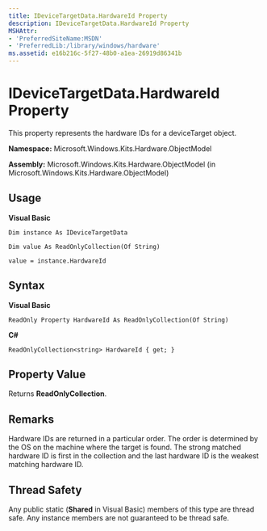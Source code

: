 ```yaml
---
title: IDeviceTargetData.HardwareId Property
description: IDeviceTargetData.HardwareId Property
MSHAttr:
- 'PreferredSiteName:MSDN'
- 'PreferredLib:/library/windows/hardware'
ms.assetid: e16b216c-5f27-48b0-a1ea-26919d86341b
---
```


# IDeviceTargetData.HardwareId Property


This property represents the hardware IDs for a deviceTarget object.

**Namespace:** Microsoft.Windows.Kits.Hardware.ObjectModel

**Assembly:** Microsoft.Windows.Kits.Hardware.ObjectModel (in Microsoft.Windows.Kits.Hardware.ObjectModel)

## <span id="Usage"></span><span id="usage"></span><span id="USAGE"></span>Usage


**Visual Basic**

`Dim instance As IDeviceTargetData`

`Dim value As ReadOnlyCollection(Of String)`

`value = instance.HardwareId`

## <span id="Syntax"></span><span id="syntax"></span><span id="SYNTAX"></span>Syntax


**Visual Basic**

`ReadOnly Property HardwareId As ReadOnlyCollection(Of String)`

**C#**

`ReadOnlyCollection<string> HardwareId { get; }`

## <span id="Property_Value"></span><span id="property_value"></span><span id="PROPERTY_VALUE"></span>Property Value


Returns **ReadOnlyCollection**.

## <span id="Remarks"></span><span id="remarks"></span><span id="REMARKS"></span>Remarks


Hardware IDs are returned in a particular order. The order is determined by the OS on the machine where the target is found. The strong matched hardware ID is first in the collection and the last hardware ID is the weakest matching hardware ID.

## <span id="Thread_Safety"></span><span id="thread_safety"></span><span id="THREAD_SAFETY"></span>Thread Safety


Any public static (**Shared** in Visual Basic) members of this type are thread safe. Any instance members are not guaranteed to be thread safe.

 

 







